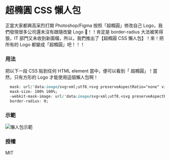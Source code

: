 # 超橢圓 CSS 懶人包

正當大家都興高采烈打開 Photoshop/Figma 按照「超橢圓」修改自己 Logo，我們發現很多公司還未沒有跟隨改變 Logo 🥺！！肯定是 border-radius 大法被笑得狠，IT 部門又未收到新圖檔，所以，我們推出了【超橢圓 CSS 懶人包】！來！把所有的 Logo 都變成「超橢圓」吧！！！

### 用法

把以下一段 CSS 貼到任何 HTML element 當中，便可以看到「 超橢圓」！當然，只有方形的 Logo 才能使用這個懶人包啊！

```css
  mask: url('data:image/svg+xml;utf8,<svg preserveAspectRatio="none" viewBox="0 0 200 200" xmlns="http://www.w3.org/2000/svg"><path d="M 0, 100 C 0, 23 23, 0 100, 0 S 200, 23 200, 100 177, 200 100, 200 0, 177 0, 100" fill="white"></path></svg>');
  mask-size: 100% 100%;
  -webkit-mask-image: url('data:image/svg+xml;utf8,<svg preserveAspectRatio="none" viewBox="0 0 200 200" xmlns="http://www.w3.org/2000/svg"><path d="M 0, 100 C 0, 23 23, 0 100, 0 S 200, 23 200, 100 177, 200 100, 200 0, 177 0, 100" fill="white"></path></svg>');
  border-radius: 0;
```

### 示範

![懶人包示範](https://github.com/teckyio/superellipse-css/raw/master/kenyahara.gif)

### 授權

MIT